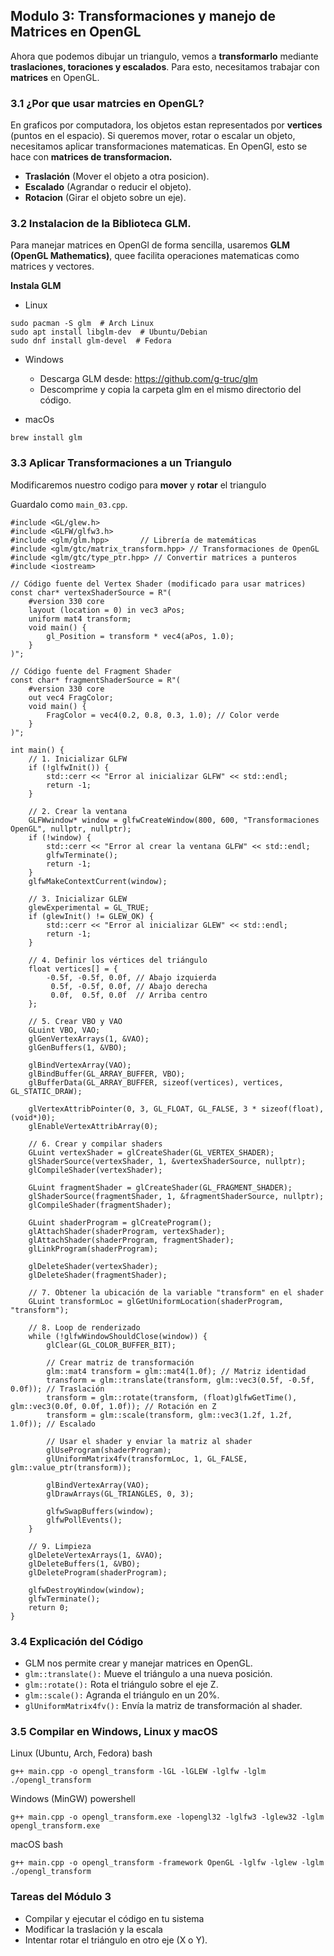 ## Modulo 3: Transformaciones y manejo de Matrices en OpenGL 

Ahora que podemos dibujar un triangulo, vemos a **transformarlo** mediante **traslaciones, toraciones y escalados**. Para esto, necesitamos trabajar con **matrices** en OpenGL. 


### 3.1 ¿Por que usar matrcies en OpenGL?

En graficos por computadora, los objetos  estan representados por **vertices** (puntos en el espacio). Si queremos mover, rotar o escalar un objeto, necesitamos aplicar transformaciones matematicas. En OpenGl, esto se hace con **matrices de transformacion.**

- **Traslación** (Mover el objeto a otra posicion). 
- **Escalado** (Agrandar o reducir el objeto). 
- **Rotacion** (Girar el objeto sobre un eje). 

### 3.2 Instalacion de la Biblioteca GLM. 

Para manejar matrices en OpenGl de forma sencilla, usaremos **GLM (OpenGL Mathematics)**, quee facilita operaciones matematicas como matrices y vectores. 

**Instala GLM**
- Linux 
```
sudo pacman -S glm  # Arch Linux
sudo apt install libglm-dev  # Ubuntu/Debian
sudo dnf install glm-devel  # Fedora
```
- Windows
    - Descarga GLM desde: https://github.com/g-truc/glm
    - Descomprime y copia la carpeta glm en el mismo directorio del código.

- macOs 
```
brew install glm 
```
### 3.3 Aplicar Transformaciones a un Triangulo 

Modificaremos nuestro codigo para **mover** y **rotar** el triangulo 

Guardalo como `main_03.cpp`. 

```
#include <GL/glew.h>
#include <GLFW/glfw3.h>
#include <glm/glm.hpp>       // Librería de matemáticas
#include <glm/gtc/matrix_transform.hpp> // Transformaciones de OpenGL
#include <glm/gtc/type_ptr.hpp> // Convertir matrices a punteros
#include <iostream>

// Código fuente del Vertex Shader (modificado para usar matrices)
const char* vertexShaderSource = R"(
    #version 330 core
    layout (location = 0) in vec3 aPos;
    uniform mat4 transform;
    void main() {
        gl_Position = transform * vec4(aPos, 1.0);
    }
)";

// Código fuente del Fragment Shader
const char* fragmentShaderSource = R"(
    #version 330 core
    out vec4 FragColor;
    void main() {
        FragColor = vec4(0.2, 0.8, 0.3, 1.0); // Color verde
    }
)";

int main() {
    // 1. Inicializar GLFW
    if (!glfwInit()) {
        std::cerr << "Error al inicializar GLFW" << std::endl;
        return -1;
    }

    // 2. Crear la ventana
    GLFWwindow* window = glfwCreateWindow(800, 600, "Transformaciones OpenGL", nullptr, nullptr);
    if (!window) {
        std::cerr << "Error al crear la ventana GLFW" << std::endl;
        glfwTerminate();
        return -1;
    }
    glfwMakeContextCurrent(window);

    // 3. Inicializar GLEW
    glewExperimental = GL_TRUE;
    if (glewInit() != GLEW_OK) {
        std::cerr << "Error al inicializar GLEW" << std::endl;
        return -1;
    }

    // 4. Definir los vértices del triángulo
    float vertices[] = {
        -0.5f, -0.5f, 0.0f, // Abajo izquierda
         0.5f, -0.5f, 0.0f, // Abajo derecha
         0.0f,  0.5f, 0.0f  // Arriba centro
    };

    // 5. Crear VBO y VAO
    GLuint VBO, VAO;
    glGenVertexArrays(1, &VAO);
    glGenBuffers(1, &VBO);

    glBindVertexArray(VAO);
    glBindBuffer(GL_ARRAY_BUFFER, VBO);
    glBufferData(GL_ARRAY_BUFFER, sizeof(vertices), vertices, GL_STATIC_DRAW);

    glVertexAttribPointer(0, 3, GL_FLOAT, GL_FALSE, 3 * sizeof(float), (void*)0);
    glEnableVertexAttribArray(0);

    // 6. Crear y compilar shaders
    GLuint vertexShader = glCreateShader(GL_VERTEX_SHADER);
    glShaderSource(vertexShader, 1, &vertexShaderSource, nullptr);
    glCompileShader(vertexShader);

    GLuint fragmentShader = glCreateShader(GL_FRAGMENT_SHADER);
    glShaderSource(fragmentShader, 1, &fragmentShaderSource, nullptr);
    glCompileShader(fragmentShader);

    GLuint shaderProgram = glCreateProgram();
    glAttachShader(shaderProgram, vertexShader);
    glAttachShader(shaderProgram, fragmentShader);
    glLinkProgram(shaderProgram);

    glDeleteShader(vertexShader);
    glDeleteShader(fragmentShader);

    // 7. Obtener la ubicación de la variable "transform" en el shader
    GLuint transformLoc = glGetUniformLocation(shaderProgram, "transform");

    // 8. Loop de renderizado
    while (!glfwWindowShouldClose(window)) {
        glClear(GL_COLOR_BUFFER_BIT);

        // Crear matriz de transformación
        glm::mat4 transform = glm::mat4(1.0f); // Matriz identidad
        transform = glm::translate(transform, glm::vec3(0.5f, -0.5f, 0.0f)); // Traslación
        transform = glm::rotate(transform, (float)glfwGetTime(), glm::vec3(0.0f, 0.0f, 1.0f)); // Rotación en Z
        transform = glm::scale(transform, glm::vec3(1.2f, 1.2f, 1.0f)); // Escalado

        // Usar el shader y enviar la matriz al shader
        glUseProgram(shaderProgram);
        glUniformMatrix4fv(transformLoc, 1, GL_FALSE, glm::value_ptr(transform));

        glBindVertexArray(VAO);
        glDrawArrays(GL_TRIANGLES, 0, 3);

        glfwSwapBuffers(window);
        glfwPollEvents();
    }

    // 9. Limpieza
    glDeleteVertexArrays(1, &VAO);
    glDeleteBuffers(1, &VBO);
    glDeleteProgram(shaderProgram);

    glfwDestroyWindow(window);
    glfwTerminate();
    return 0;
}

```

### 3.4 Explicación del Código

- GLM nos permite crear y manejar matrices en OpenGL.
- `glm::translate():` Mueve el triángulo a una nueva posición.
- `glm::rotate():` Rota el triángulo sobre el eje Z.
- `glm::scale():` Agranda el triángulo en un 20%.
- `glUniformMatrix4fv():` Envía la matriz de transformación al shader.

### 3.5 Compilar en Windows, Linux y macOS 

 Linux (Ubuntu, Arch, Fedora)
bash
```
g++ main.cpp -o opengl_transform -lGL -lGLEW -lglfw -lglm
./opengl_transform
```
Windows (MinGW)
powershell
```
g++ main.cpp -o opengl_transform.exe -lopengl32 -lglfw3 -lglew32 -lglm
opengl_transform.exe
```
macOS
bash
```
g++ main.cpp -o opengl_transform -framework OpenGL -lglfw -lglew -lglm
./opengl_transform
```
### Tareas del Módulo 3
- Compilar y ejecutar el código en tu sistema
- Modificar la traslación y la escala
- Intentar rotar el triángulo en otro eje (X o Y).
